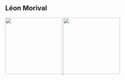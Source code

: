 <h2> Léon Morival </h2>

<a href="https://github.com/leon-morival">
  <img height="180em" src="https://github-readme-stats.vercel.app/api?username=leon-morival&theme=buefy&show_icons=true" />
  <img height="180em" src="https://github-readme-stats.vercel.app/api/top-langs/?username=leon-morival&theme=buefy&layout=compact" />
</a>

<br/>
